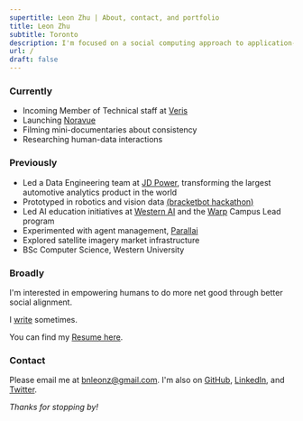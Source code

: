 ```yaml
---
supertitle: Leon Zhu | About, contact, and portfolio
title: Leon Zhu
subtitle: Toronto
description: I'm focused on a social computing approach to application-layer AI. 
url: /
draft: false
---
```



### Currently

- Incoming Member of Technical staff at [Veris](https://veris.ai)
- Launching [Noravue](https://noravue.com)
- Filming mini-documentaries about consistency 
- Researching human-data interactions

### Previously

- Led a Data Engineering team at [JD Power](/portfolio/jdpower), transforming the largest automotive analytics product in the world
- Prototyped in robotics and vision data <a href="https://x.com/sincethestudy/status/1889740418784334241" class="button ~info">(bracketbot hackathon)</a>
- Led AI education initiatives at [Western AI](/portfolio/wai) and the [Warp](/portfolio/warp) Campus Lead program
- Experimented with agent management, <a href="https://parallai.com" class="button ~info">Parallai</a>
- Explored satellite imagery market infrastructure 
- BSc Computer Science, Western University


### Broadly

I'm interested in empowering humans to do more net good through better social alignment. 

I [write](/blog) sometimes.

You can find my [Resume here](/resume).


### Contact

Please email me at [bnleonz@gmail.com](mailto:bnleonz@gmail.com). I'm also on [GitHub](https://github.com/lehzhu), [LinkedIn](https://www.linkedin.com/in/leon-zhu/), and [Twitter](https://x.com/towheretobegin). 



_Thanks for stopping by!_
